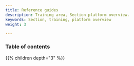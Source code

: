 ```yaml
---
title: Reference guides
description: Training area, Section platform overview.
keywords: Section, training, platform overview
weight: 3

---
```


### Table of contents

{{% children depth="3" %}}
